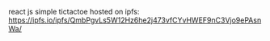 react js simple tictactoe hosted on ipfs:
https://ipfs.io/ipfs/QmbPgvLs5W12Hz6he2j473vfCYvHWEF9nC3Vjo9ePAsnWa/
